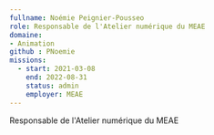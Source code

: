 ```yaml
---
fullname: Noémie Peignier-Pousseo
role: Responsable de l'Atelier numérique du MEAE
domaine:
- Animation
github : PNoemie 
missions:
  - start: 2021-03-08
    end: 2022-08-31
    status: admin
    employer: MEAE
---
```


Responsable de l'Atelier numérique du MEAE
